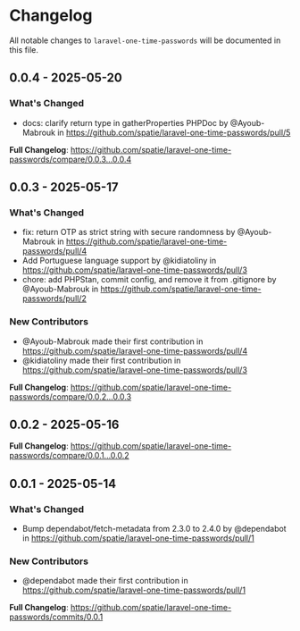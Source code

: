 # Changelog

All notable changes to `laravel-one-time-passwords` will be documented in this file.

## 0.0.4 - 2025-05-20

### What's Changed

* docs: clarify return type in gatherProperties PHPDoc by @Ayoub-Mabrouk in https://github.com/spatie/laravel-one-time-passwords/pull/5

**Full Changelog**: https://github.com/spatie/laravel-one-time-passwords/compare/0.0.3...0.0.4

## 0.0.3 - 2025-05-17

### What's Changed

* fix: return OTP as strict string with secure randomness by @Ayoub-Mabrouk in https://github.com/spatie/laravel-one-time-passwords/pull/4
* Add Portuguese language support by @kidiatoliny in https://github.com/spatie/laravel-one-time-passwords/pull/3
* chore: add PHPStan, commit config, and remove it from .gitignore by @Ayoub-Mabrouk in https://github.com/spatie/laravel-one-time-passwords/pull/2

### New Contributors

* @Ayoub-Mabrouk made their first contribution in https://github.com/spatie/laravel-one-time-passwords/pull/4
* @kidiatoliny made their first contribution in https://github.com/spatie/laravel-one-time-passwords/pull/3

**Full Changelog**: https://github.com/spatie/laravel-one-time-passwords/compare/0.0.2...0.0.3

## 0.0.2 - 2025-05-16

**Full Changelog**: https://github.com/spatie/laravel-one-time-passwords/compare/0.0.1...0.0.2

## 0.0.1 - 2025-05-14

### What's Changed

* Bump dependabot/fetch-metadata from 2.3.0 to 2.4.0 by @dependabot in https://github.com/spatie/laravel-one-time-passwords/pull/1

### New Contributors

* @dependabot made their first contribution in https://github.com/spatie/laravel-one-time-passwords/pull/1

**Full Changelog**: https://github.com/spatie/laravel-one-time-passwords/commits/0.0.1

